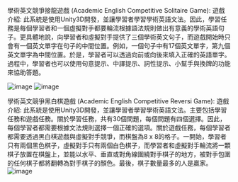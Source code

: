 學術英文競爭接龍遊戲 (Academic English Competitive Solitaire Game):
遊戲介紹: 此系統是使用Unity3D開發，並讓學習者學習學術英語文法。因此，學習任務是每個學習者和一個虛擬對手都要輪流根據語法規則做出有意義的學術英語句子。更具體地說，向學習者和虛擬對手提供了三個學術英文句子，而遊戲開始時只會有一個英文單字在句子的中間位置。例如，一個句子中有17個英文單字，第九個英文單字為中間位置。於是，學習者可以透過向前或向後來填入正確的英語單字。過程中，學習者也可以使用句意提示、中譯提示、詞性提示、小幫手與換牌的功能來協助答題。

![image](http://ncugo.com/guanlin/1557923437807.jpg)
![image](http://ncugo.com/guanlin/1557924142720.jpg)

學術英文競爭黑白棋遊戲 (Academic English Competitive Reversi Game):
遊戲介紹: 此系統是使用Unity3D開發，並讓學習者學習學術英語文法。主要包括學習任務和遊戲任務。關於學習任務，共有30個問題，每個問題有四個選擇。因此，每個學習者都需要根據文法規則選擇一個正確的選項。關於遊戲任務，每個學習者都需要透過黑白棋遊戲與虛擬對手競爭，而棋盤為8 x 8的格子。一開始，學習者只有兩個黑色棋子，虛擬對手只有兩個白色棋子，而學習者和虛擬對手輪流將一顆棋子放置在棋盤上，並能以水平、垂直或對角線圍繞對手棋子的地方，被對手包圍的任何棋子都將翻轉為對手棋子的顏色。最後，棋子數量最多的人是贏家。
![image](http://ncugo.com/guanlin/3.JPG)

